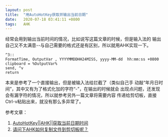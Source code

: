 ```yaml
---
layout: post
title:  "用AutoHotKey获取并输出当前日期"
date:   2020-07-18 03:41:11 +0800
tags:   AHK
---
```



经常会用到输出当前时间的情况，比如说写这篇文章的时候，但是输入法的
输出自己又不太满意--与自己需要的格式还是有区别，所以就用AHK实现一下。
 
```
^3::
FormatTime, OutputVar , YYYYMMDDHH24MISS, yyyy-MM-dd  hh:mm:ss +0800
clipboard = %OutputVar%
send, ^v
return
```

本来是参考了一个直接输出，但是被输入法给拦截了（类似自己手
动敲“年月日时间”，其中又有为了格式化加的字符“-”，在输出的时候就会
出现点问题，还发现会有漏字符的情况，所以就参考另外一篇文章将需要内容
传递给剪切板，直接Ctrl-v粘贴出来，就没有那么多异常了。

参考文章：
1. [AutoHotKey\|\|AHK\|\|获取当前日期时间][01]
2. [请问下AHK如何复制文件到剪切板呢？][02]

[01]:https://blog.csdn.net/The_Time_Runner/article/details/84317066
[02]:https://www.zhihu.com/question/49411101/answer/466874158

